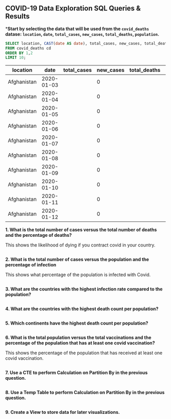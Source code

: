 ## COVID-19 Data Exploration SQL Queries & Results

***Start by selecting the data that will be used from the  `covid_deaths` datase: `location`, `date`, `total_cases`, `new_cases`, `total_deaths`, `population`.**
```sql 
SELECT location, CAST(date AS date), total_cases, new_cases, total_deaths, population
FROM covid_deaths cd
ORDER BY 1,2
LIMIT 10;
```
|location   |date      |total_cases|new_cases|total_deaths|population|
|-----------|----------|-----------|---------|------------|----------|
|Afghanistan|2020-01-03|           |        0|            |  41128772|
|Afghanistan|2020-01-04|           |        0|            |  41128772|
|Afghanistan|2020-01-05|           |        0|            |  41128772|
|Afghanistan|2020-01-06|           |        0|            |  41128772|
|Afghanistan|2020-01-07|           |        0|            |  41128772|
|Afghanistan|2020-01-08|           |        0|            |  41128772|
|Afghanistan|2020-01-09|           |        0|            |  41128772|
|Afghanistan|2020-01-10|           |        0|            |  41128772|
|Afghanistan|2020-01-11|           |        0|            |  41128772|
|Afghanistan|2020-01-12|           |        0|            |  41128772|

**1. What is the total number of cases versus the total number of deaths and the percentage of deaths?**

This shows the likelihood of dying if you contract covid in your country.
```sql 


```


**2. What is the total number of cases versus the population and the percentage of infection**

This shows what percentage of the population is infected with Covid.
```sql 


```


**3. What are the countries with the highest infection rate compared to the population?**
```sql 


```


**4. What are the countries with the highest death count per population?**
```sql 


```


**5. Which continents have the highest death count per population?**
```sql 


```


**6. What is the total population versus the total vaccinations and the percentage of the population that has at least one covid vaccination?**

This shows the percentage of the population that has received at least one covid vaccination.
```sql 


```


**7. Use a CTE to perform Calculation on Partition By in the previous question.**
```sql 


```


**8. Use a Temp Table to perform Calculation on Partition By in the previous question.**
```sql 


```


**9. Create a View to store data for later visualizations.**
```sql 


```
